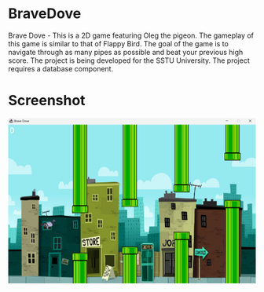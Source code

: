 # BraveDove

Brave Dove - This is a 2D game featuring Oleg the pigeon. The gameplay of this game is similar to that of Flappy Bird. The goal of the game is to navigate through as many pipes as possible and beat your previous high score. The project is being developed for the SSTU University. The project requires a database component.

# Screenshot
![screenshot](/image.png)
